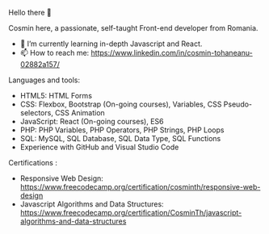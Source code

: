 Hello there 👋

Cosmin here, a passionate, self-taught Front-end developer from Romania.

- 🌱 I’m currently learning in-depth Javascript and React.
- 📫 How to reach me: https://www.linkedin.com/in/cosmin-tohaneanu-02882a157/

Languages and tools:
- HTML5: HTML Forms
- CSS: Flexbox, Bootstrap (On-going courses), Variables, CSS Pseudo-selectors, CSS Animation
- JavaScript: React (On-going courses), ES6
- PHP: PHP Variables, PHP Operators, PHP Strings, PHP Loops
- SQL: MySQL, SQL Database, SQL Data Type, SQL Functions
- Experience with GitHub and Visual Studio Code


Certifications :
- Responsive Web Design: https://www.freecodecamp.org/certification/cosminth/responsive-web-design
- Javascript Algorithms and Data Structures: https://www.freecodecamp.org/certification/CosminTh/javascript-algorithms-and-data-structures
